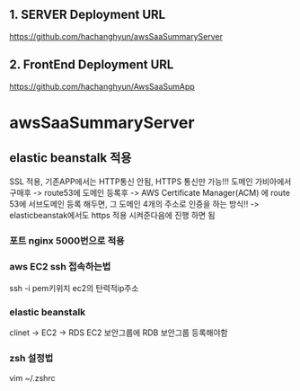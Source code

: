 ## 1. SERVER Deployment URL
  https://github.com/hachanghyun/awsSaaSummaryServer

## 2. FrontEnd Deployment URL
  https://github.com/hachanghyun/AwsSaaSumApp

# awsSaaSummaryServer 

## elastic beanstalk 적용 
  SSL 적용, 기존APP에서는 HTTP통신 안됨, HTTPS 통신만 가능!!!
  도메인 가비아에서 구매후 -> route53에 도메인 등록후 -> AWS Certificate Manager(ACM) 에 route 53에 서브도메인 등록 해두면, 그 도메인 4개의 주소로 인증을 하는 방식!! -> elasticbeanstak에서도 https 적용 시켜준다음에 진행 하면 됨
### 포트 nginx 5000번으로 적용

### aws EC2 ssh 접속하는법
  ssh -i pem키위치 ec2의 탄력적ip주소

### elastic beanstalk
  clinet -> EC2 -> RDS
  EC2 보안그룹에 RDB 보안그룹 등록해야함

### zsh 설정법
  vim ~/.zshrc
  

